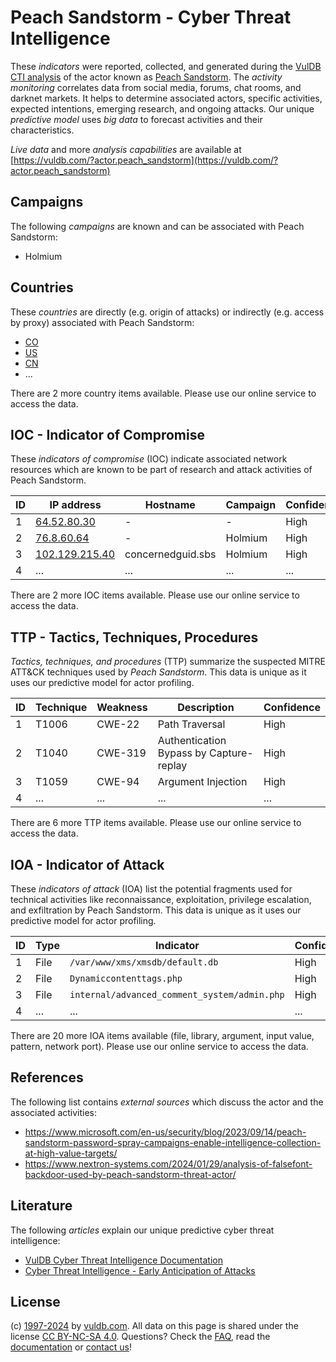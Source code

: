 # Peach Sandstorm - Cyber Threat Intelligence

These _indicators_ were reported, collected, and generated during the [VulDB CTI analysis](https://vuldb.com/?kb.cti) of the actor known as [Peach Sandstorm](https://vuldb.com/?actor.peach_sandstorm). The _activity monitoring_ correlates data from social media, forums, chat rooms, and darknet markets. It helps to determine associated actors, specific activities, expected intentions, emerging research, and ongoing attacks. Our unique _predictive model_ uses _big data_ to forecast activities and their characteristics.

_Live data_ and more _analysis capabilities_ are available at [https://vuldb.com/?actor.peach_sandstorm](https://vuldb.com/?actor.peach_sandstorm)

## Campaigns

The following _campaigns_ are known and can be associated with Peach Sandstorm:

* Holmium

## Countries

These _countries_ are directly (e.g. origin of attacks) or indirectly (e.g. access by proxy) associated with Peach Sandstorm:

* [CO](https://vuldb.com/?country.co)
* [US](https://vuldb.com/?country.us)
* [CN](https://vuldb.com/?country.cn)
* ...

There are 2 more country items available. Please use our online service to access the data.

## IOC - Indicator of Compromise

These _indicators of compromise_ (IOC) indicate associated network resources which are known to be part of research and attack activities of Peach Sandstorm.

ID | IP address | Hostname | Campaign | Confidence
-- | ---------- | -------- | -------- | ----------
1 | [64.52.80.30](https://vuldb.com/?ip.64.52.80.30) | - | - | High
2 | [76.8.60.64](https://vuldb.com/?ip.76.8.60.64) | - | Holmium | High
3 | [102.129.215.40](https://vuldb.com/?ip.102.129.215.40) | concernedguid.sbs | Holmium | High
4 | ... | ... | ... | ...

There are 2 more IOC items available. Please use our online service to access the data.

## TTP - Tactics, Techniques, Procedures

_Tactics, techniques, and procedures_ (TTP) summarize the suspected MITRE ATT&CK techniques used by _Peach Sandstorm_. This data is unique as it uses our predictive model for actor profiling.

ID | Technique | Weakness | Description | Confidence
-- | --------- | -------- | ----------- | ----------
1 | T1006 | CWE-22 | Path Traversal | High
2 | T1040 | CWE-319 | Authentication Bypass by Capture-replay | High
3 | T1059 | CWE-94 | Argument Injection | High
4 | ... | ... | ... | ...

There are 6 more TTP items available. Please use our online service to access the data.

## IOA - Indicator of Attack

These _indicators of attack_ (IOA) list the potential fragments used for technical activities like reconnaissance, exploitation, privilege escalation, and exfiltration by Peach Sandstorm. This data is unique as it uses our predictive model for actor profiling.

ID | Type | Indicator | Confidence
-- | ---- | --------- | ----------
1 | File | `/var/www/xms/xmsdb/default.db` | High
2 | File | `Dynamiccontenttags.php` | High
3 | File | `internal/advanced_comment_system/admin.php` | High
4 | ... | ... | ...

There are 20 more IOA items available (file, library, argument, input value, pattern, network port). Please use our online service to access the data.

## References

The following list contains _external sources_ which discuss the actor and the associated activities:

* https://www.microsoft.com/en-us/security/blog/2023/09/14/peach-sandstorm-password-spray-campaigns-enable-intelligence-collection-at-high-value-targets/
* https://www.nextron-systems.com/2024/01/29/analysis-of-falsefont-backdoor-used-by-peach-sandstorm-threat-actor/

## Literature

The following _articles_ explain our unique predictive cyber threat intelligence:

* [VulDB Cyber Threat Intelligence Documentation](https://vuldb.com/?kb.cti)
* [Cyber Threat Intelligence - Early Anticipation of Attacks](https://www.scip.ch/en/?labs.20201022)

## License

(c) [1997-2024](https://vuldb.com/?kb.changelog) by [vuldb.com](https://vuldb.com/?kb.about). All data on this page is shared under the license [CC BY-NC-SA 4.0](https://creativecommons.org/licenses/by-nc-sa/4.0/). Questions? Check the [FAQ](https://vuldb.com/?kb.faq), read the [documentation](https://vuldb.com/?kb) or [contact us](https://vuldb.com/?contact)!
